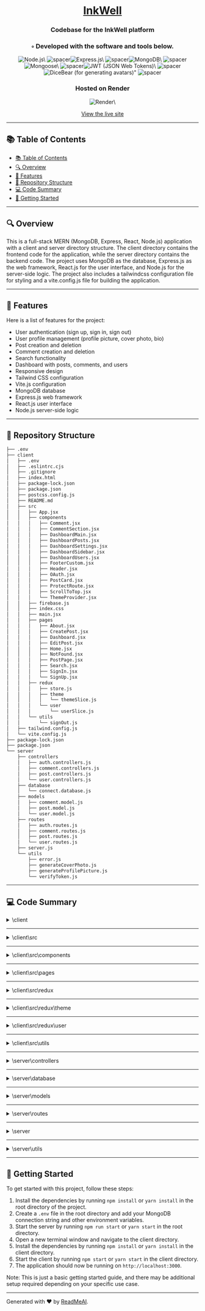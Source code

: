   <div align="center">
  <h1 align="center">
  <a href="https://inkwell-l684.onrender.com" target="_blank">InkWell</a>
  </h1>
  <h3>Codebase for the InkWell platform</h3>
  <h3>◦ Developed with the software and tools below.</h3>
  <p align="center"><img src="https://img.shields.io/badge/-Node.js-004E89?logo=Node.js&style=social" alt='Node.js\' />
<img src="https://via.placeholder.com/1/0000/00000000" alt="spacer" /><img src="https://img.shields.io/badge/-Express.js-004E89?logo=Express.js&style=social" alt='Express.js\' />
<img src="https://via.placeholder.com/1/0000/00000000" alt="spacer" /><img src="https://img.shields.io/badge/-MongoDB-004E89?logo=MongoDB&style=social" alt='MongoDB\' />
<img src="https://via.placeholder.com/1/0000/00000000" alt="spacer" /><img src="https://img.shields.io/badge/-Mongoose-004E89?logo=Mongoose&style=social" alt='Mongoose\' />
<img src="https://via.placeholder.com/1/0000/00000000" alt="spacer" /><img src="https://img.shields.io/badge/-JWT%20%20JSON%20Web%20Tokens%20-004E89?logo=JWT%20%20JSON%20Web%20Tokens%20&style=social" alt='JWT (JSON Web Tokens)\' />
<img src="https://via.placeholder.com/1/0000/00000000" alt="spacer" /><img src="https://img.shields.io/badge/-DiceBear%20%20for%20generating%20avatars%20-004E89?logo=DiceBear%20%20for%20generating%20avatars%20&style=social" alt='DiceBear (for generating avatars)"' />
<img src="https://via.placeholder.com/1/0000/00000000" alt="spacer" />
  </p>
  <h3>Hosted on Render</h3>
  <p align="center"><img src="https://img.shields.io/badge/-Render-004E89?logo=Render&style=social" alt='Render\' />
  </p>
  <a href="https://inkwell-l684.onrender.com" target="_blank">View the live site</a>
  </div>
  
  ---
  ## 📚 Table of Contents
  - [📚 Table of Contents](#-table-of-contents)
  - [🔍 Overview](#-overview)
  - [🌟 Features](#-features)
  - [📁 Repository Structure](#-repository-structure)
  - [💻 Code Summary](#-code-summary)
  - [🚀 Getting Started](#-getting-started)
  
  ---
  
  
  ## 🔍 Overview

This is a full-stack MERN (MongoDB, Express, React, Node.js) application with a client and server directory structure. The client directory contains the frontend code for the application, while the server directory contains the backend code. The project uses MongoDB as the database, Express.js as the web framework, React.js for the user interface, and Node.js for the server-side logic. The project also includes a tailwindcss configuration file for styling and a vite.config.js file for building the application.

---

## 🌟 Features

Here is a list of features for the project:<br>

- User authentication (sign up, sign in, sign out)
- User profile management (profile picture, cover photo, bio)
- Post creation and deletion
- Comment creation and deletion
- Search functionality
- Dashboard with posts, comments, and users
- Responsive design
- Tailwind CSS configuration
- Vite.js configuration
- MongoDB database
- Express.js web framework
- React.js user interface
- Node.js server-side logic

---

## 📁 Repository Structure

```sh
├── .env
├── client
│   ├── .env
│   ├── .eslintrc.cjs
│   ├── .gitignore
│   ├── index.html
│   ├── package-lock.json
│   ├── package.json
│   ├── postcss.config.js
│   ├── README.md
│   ├── src
│   │   ├── App.jsx
│   │   ├── components
│   │   │   ├── Comment.jsx
│   │   │   ├── CommentSection.jsx
│   │   │   ├── DashboardMain.jsx
│   │   │   ├── DashboardPosts.jsx
│   │   │   ├── DashboardSettings.jsx
│   │   │   ├── DashboardSidebar.jsx
│   │   │   ├── DashboardUsers.jsx
│   │   │   ├── FooterCustom.jsx
│   │   │   ├── Header.jsx
│   │   │   ├── OAuth.jsx
│   │   │   ├── PostCard.jsx
│   │   │   ├── ProtectRoute.jsx
│   │   │   ├── ScrollToTop.jsx
│   │   │   └── ThemeProvider.jsx
│   │   ├── firebase.js
│   │   ├── index.css
│   │   ├── main.jsx
│   │   ├── pages
│   │   │   ├── About.jsx
│   │   │   ├── CreatePost.jsx
│   │   │   ├── Dashboard.jsx
│   │   │   ├── EditPost.jsx
│   │   │   ├── Home.jsx
│   │   │   ├── NotFound.jsx
│   │   │   ├── PostPage.jsx
│   │   │   ├── Search.jsx
│   │   │   ├── SignIn.jsx
│   │   │   └── SignUp.jsx
│   │   ├── redux
│   │   │   ├── store.js
│   │   │   ├── theme
│   │   │   │   └── themeSlice.js
│   │   │   └── user
│   │   │       └── userSlice.js
│   │   └── utils
│   │       └── signOut.js
│   ├── tailwind.config.js
│   └── vite.config.js
├── package-lock.json
├── package.json
└── server
    ├── controllers
    │   ├── auth.controllers.js
    │   ├── comment.controllers.js
    │   ├── post.controllers.js
    │   └── user.controllers.js
    ├── database
    │   └── connect.database.js
    ├── models
    │   ├── comment.model.js
    │   ├── post.model.js
    │   └── user.model.js
    ├── routes
    │   ├── auth.routes.js
    │   ├── comment.routes.js
    │   ├── post.routes.js
    │   └── user.routes.js
    ├── server.js
    └── utils
        ├── error.js
        ├── generateCoverPhoto.js
        ├── generateProfilePicture.js
        └── verifyToken.js

```

---

## 💻 Code Summary

<details><summary>\client</summary>

| File               | Summary                                                                                                                              |
| ------------------ | ------------------------------------------------------------------------------------------------------------------------------------ |
| postcss.config.js  | The code defines a JavaScript object with a `plugins` property that contains two plugins: `tailwindcss` and `autoprefixer`.          |
| tailwind.config.js | The code defines a Tailwind CSS configuration file that specifies the content, theme, and plugins to be used for the project.        |
| vite.config.js     | The code defines a Vite configuration file that sets up a development server with a proxy for the API, and enables the React plugin. |

</details>

---

<details><summary>\client\src</summary>

| File        | Summary                                                                                                                                                                                                                           |
| ----------- | --------------------------------------------------------------------------------------------------------------------------------------------------------------------------------------------------------------------------------- |
| App.jsx     | The code defines a React component called `App` that renders a header, footer, and routes for different pages in the application. It also includes a `ProtectRoute` component to protect certain routes from unauthorized access. |
| firebase.js | The code initializes the Firebase SDK and exports the initialized app object, which can be used to access Firebase services such as authentication, database, storage, and analytics.                                             |
| main.jsx    | The code initializes the React application by creating a root element and rendering the App component within it, using the PersistGate component to persist data in the Redux store.                                              |

</details>

---

<details><summary>\client\src\components</summary>

| File                  | Summary                                                                                                                                                                                                                                                                                                                                                                                                                                                     |
| --------------------- | ----------------------------------------------------------------------------------------------------------------------------------------------------------------------------------------------------------------------------------------------------------------------------------------------------------------------------------------------------------------------------------------------------------------------------------------------------------- |
| Comment.jsx           | The code defines a React component called Comment that displays a single comment, including the user who made the comment, the comment text, and an edit and delete button. The component also includes a modal for deleting the comment.                                                                                                                                                                                                                   |
| CommentSection.jsx    | The code defines a React component called CommentSection that displays a form for users to leave comments on a post, as well as a list of existing comments. It uses the Flowbite-React library for styling and the react-redux library for state management.                                                                                                                                                                                               |
| DashboardMain.jsx     | The code is a React component that renders a dashboard for a user, allowing them to edit their profile information and upload a profile picture. It uses the Firebase storage API to handle file uploads and the Redux state management library to manage the user's authentication status.                                                                                                                                                                 |
| DashboardPosts.jsx    | The code is a React component that displays a list of posts from a user's dashboard, allowing the user to edit or delete each post. It uses the `useState` hook to manage state such as the list of posts, loading status, and modal visibility. The component also uses the `useEffect` hook to fetch posts from an API when the component mounts and when the user's ID changes.                                                                          |
| DashboardSettings.jsx | The code is a React component that renders a dashboard settings page for a user, allowing them to manage their account settings and change their password. It includes a form for updating email preferences, a form for changing the user's password, and a button for deleting the user's account. The component also includes a modal for confirming the deletion of the account.                                                                        |
| DashboardSidebar.jsx  | The code defines a React component called `DashboardSidebar` that renders a sidebar navigation menu for the dashboard page. The sidebar includes links to different pages, such as the user profile, posts, and settings, as well as a sign out button. The component uses Redux to manage the user's role and authentication state, and it dispatches an action to sign the user out when the sign out button is clicked.                                  |
| DashboardUsers.jsx    | The code is a React component that displays a list of users and allows the user to delete them. It uses the Flowbite-React library for styling and the react-toastify library for displaying toasts. The component fetches users from an API endpoint and displays them in a table, with a Show More button to load more users. When the user clicks on the Delete button next to a user, a modal appears asking for confirmation before deleting the user. |
| FooterCustom.jsx      | The code defines a custom footer component for a React application, using the Flowbite React library, which includes a container, links, and social media icons.                                                                                                                                                                                                                                                                                            |
| Header.jsx            | The code defines a React component called Header that renders a navigation bar with various links and a search input. It also includes a dropdown menu for the user's profile and a sign-out button if the user is logged in.                                                                                                                                                                                                                               |
| OAuth.jsx             | The code defines a React component that renders a button for signing in or signing up with Google using Firebase authentication. When the button is clicked, it calls the `signInWithPopup` method to authenticate the user with Google and then sends a POST request to the server to create a new user account if necessary. If successful, the user is redirected to the homepage.                                                                       |
| PostCard.jsx          | The code defines a React component called PostCard that renders a card with an image, title, category, and a button to read the article.                                                                                                                                                                                                                                                                                                                    |
| ProtectRoute.jsx      | The ProtectRoute component in React Redux checks if a user is logged in and redirects to the sign-in page if not.                                                                                                                                                                                                                                                                                                                                           |
| ScrollToTop.jsx       | The ScrollToTop component in React uses the useLocation hook from react-router-dom to detect changes in the current URL pathname and scrolls to the top of the page when the pathname is not equal to search                                                                                                                                                                                                                                                |
| ThemeProvider.jsx     | The code defines a React component called ThemeProvider that uses the useSelector hook from react-redux to retrieve the current theme from the state and applies it as a class name to a div element, allowing for dynamic theming in a React application.                                                                                                                                                                                                  |

</details>

---

<details><summary>\client\src\pages</summary>

| File           | Summary                                                                                                                                                                                                                                                                                                                                                                                                                                                                                                                                                                                                  |
| -------------- | -------------------------------------------------------------------------------------------------------------------------------------------------------------------------------------------------------------------------------------------------------------------------------------------------------------------------------------------------------------------------------------------------------------------------------------------------------------------------------------------------------------------------------------------------------------------------------------------------------- |
| About.jsx      | The code is a React component that renders an about page for a web application, featuring information about the project, the developer, and other projects.                                                                                                                                                                                                                                                                                                                                                                                                                                              |
| CreatePost.jsx | The CreatePost component is a form for creating a new post, allowing the user to input a title, category, content, and an image. The form submits a POST request to the backend API to create the post, and upon success, redirects the user to the created post's page.                                                                                                                                                                                                                                                                                                                                 |
| Dashboard.jsx  | The code defines a React component called Dashboard that renders a dashboard layout with a sidebar, main content area, and a tabbed interface for switching between different views.                                                                                                                                                                                                                                                                                                                                                                                                                     |
| EditPost.jsx   | The code is a React component that allows users to edit a post by providing a title, category, content, and an image. It uses Firebase for storage and authentication, and it utilizes the react-quill library for rich text editing. The component fetches the post data from the server using the fetch API, and it updates the post data using the PUT method.                                                                                                                                                                                                                                        |
| Home.jsx       | The code is a React component that renders a homepage for a personal blog app, displaying recent posts and a banner with a link to the author's GitHub profile.                                                                                                                                                                                                                                                                                                                                                                                                                                          |
| NotFound.jsx   | The code defines a React component called NotFound that displays a 404 error page with a button to navigate back to the homepage.                                                                                                                                                                                                                                                                                                                                                                                                                                                                        |
| PostPage.jsx   | The code fetches a post from an API endpoint based on the slug parameter, and displays it in a React component.                                                                                                                                                                                                                                                                                                                                                                                                                                                                                          |
| Search.jsx     | The code is a React component that renders a search page with a form for searching posts by category, sort order, and search term. It also displays the search results in a list of PostCard components.                                                                                                                                                                                                                                                                                                                                                                                                 |
| SignIn.jsx     | The code defines a React component called SignIn that renders a form for signing in to an application. It uses the react-hook-form library to handle form submission and validation, and the zod library to define a schema for validating the form data. The component also uses the react-router-dom library to navigate to the homepage after successful sign-in.                                                                                                                                                                                                                                     |
| SignUp.jsx     | The code defines a React component called SignUp that renders a form for users to sign up for an account on a website. The form includes input fields for username, email, password, and confirmation of the password, as well as a submit button. The component also includes a custom hook called useForm from the react-hook-form library, which is used to validate the form data and handle form submission. The component also imports several other components and libraries from other packages, including flowbite-react react-icons/ai react-router-dom zod react-toastify and react-hook-form |

</details>

---

<details><summary>\client\src\redux</summary>

| File     | Summary                                                                                                                                          |
| -------- | ------------------------------------------------------------------------------------------------------------------------------------------------ |
| store.js | The code defines a Redux store with a root reducer that combines two slice reducers (user and theme) and persists the state using Redux Persist. |

</details>

---

<details><summary>\client\src\redux\theme</summary>

| File          | Summary                                                                                                                                                             |
| ------------- | ------------------------------------------------------------------------------------------------------------------------------------------------------------------- |
| themeSlice.js | The code defines a Redux slice for managing the theme of an application, with an initial state of light and a reducer that toggles the theme between light and dark |

</details>

---

<details><summary>\client\src\redux\user</summary>

| File         | Summary                                                                                                                                                                               |
| ------------ | ------------------------------------------------------------------------------------------------------------------------------------------------------------------------------------- |
| userSlice.js | The code defines a Redux slice for managing user authentication and updates, with actions for sign-in, sign-out, and update operations, and a reducer that handles the state changes. |

</details>

---

<details><summary>\client\src\utils</summary>

| File       | Summary                                                                                                                                                                                                                                                                                                                        |
| ---------- | ------------------------------------------------------------------------------------------------------------------------------------------------------------------------------------------------------------------------------------------------------------------------------------------------------------------------------ |
| signOut.js | The code defines a function called `signOut` that uses the `useDispatch` hook from React Redux to dispatch an action called `signOutStart`, then makes a GET request to the `/api/auth/sign-out` endpoint with credentials included, and if successful, displays a success toast message and navigates to the `/sign-in` page. |

</details>

---

<details><summary>\server\controllers</summary>

| File                   | Summary                                                                                                                                                                                                                                                            |
| ---------------------- | ------------------------------------------------------------------------------------------------------------------------------------------------------------------------------------------------------------------------------------------------------------------ |
| auth.controllers.js    | The code is a set of functions for user authentication, including sign-up, sign-in, and sign-out. It also includes a function for Google authentication.                                                                                                           |
| comment.controllers.js | The code defines four functions for creating, retrieving, editing, and deleting comments on a post.                                                                                                                                                                |
| post.controllers.js    | The code defines four functions for creating, retrieving, deleting, and updating posts in a MongoDB database. The primary function of the code is to provide a RESTful API for managing posts, with functions for creating, reading, updating, and deleting posts. |
| user.controllers.js    | The code is a Node.js module that exports several functions for managing users, including updating a user's profile, retrieving a list of users, deleting a user, and changing a user's password.                                                                  |

</details>

---

<details><summary>\server\database</summary>

| File                | Summary                                                                                                                            |
| ------------------- | ---------------------------------------------------------------------------------------------------------------------------------- |
| connect.database.js | The code connects to a MongoDB database using the mongoose library, logging a success message or an error message upon completion. |

</details>

---

<details><summary>\server\models</summary>

| File             | Summary                                                                                                                                                                                       |
| ---------------- | --------------------------------------------------------------------------------------------------------------------------------------------------------------------------------------------- |
| comment.model.js | The code defines a Mongoose schema for a Comment model, with fields for user ID, post ID, and comment text, and sets up timestamps for created and updated at.                                |
| post.model.js    | The code defines a Post model in MongoDB using Mongoose, with fields for user ID, title, content, category, image, likes, slug, and comments. It also specifies the timestamps for each post. |
| user.model.js    | The code defines a Mongoose schema for a User model, with fields for username, email, password, profile picture, and role.                                                                    |

</details>

---

<details><summary>\server\routes</summary>

| File              | Summary                                                                                                                                                                                                                                                                                       |
| ----------------- | --------------------------------------------------------------------------------------------------------------------------------------------------------------------------------------------------------------------------------------------------------------------------------------------- |
| auth.routes.js    | The code defines an Express.js router that routes HTTP requests to the appropriate controller functions for authentication-related tasks, including signing up, signing in, signing out, and using Google authentication.                                                                     |
| comment.routes.js | The code defines an Express.js router that handles requests for creating, retrieving, deleting, and editing comments, using a combination of middleware functions to verify the authenticity of the request and delegate the handling of each request to the appropriate controller function. |
| post.routes.js    | The code defines an Express.js router that handles HTTP requests for creating, retrieving, updating, and deleting posts, with authentication verification using a middleware function.                                                                                                        |
| user.routes.js    | The code defines an Express.js router that handles user-related requests, including updating a user's profile, retrieving a list of users, deleting a user, and changing a user's password. It also includes a middleware function to verify a token for authentication purposes.             |

</details>

---

<details><summary>\server</summary>

| File      | Summary                                                                                                                                                                                                                               |
| --------- | ------------------------------------------------------------------------------------------------------------------------------------------------------------------------------------------------------------------------------------- |
| server.js | The code sets up an Express.js server with CORS, cookie parsing, and JSON body parsing, and defines routes for authentication, users, posts, and comments. It also includes error handling middleware to catch and respond to errors. |

</details>

---

<details><summary>\server\utils</summary>

| File                      | Summary                                                                                                                                                                                                          |
| ------------------------- | ---------------------------------------------------------------------------------------------------------------------------------------------------------------------------------------------------------------- |
| error.js                  | The code defines a function called `handleError` that creates a new `Error` object with the specified status code and error message, or defaults to 500 and Internal server error if not provided.               |
| generateCoverPhoto.js     | The code defines a function called generateCoverPhoto that returns a random image from an array of image URLs.                                                                                                   |
| generateProfilePicture.js | The code generates a profile picture for a user using the DiceBear library, creating an SVG avatar based on the username and returning it as a data URI.                                                         |
| verifyToken.js            | The code verifies a JSON Web Token (JWT) sent in a request cookie, using the `jwt.verify()` function from the `jsonwebtoken` library, and sets the user ID and role on the request object if the token is valid. |

</details>

---

## 🚀 Getting Started

To get started with this project, follow these steps:<br>

1. Install the dependencies by running `npm install` or `yarn install` in the root directory of the project.
2. Create a `.env` file in the root directory and add your MongoDB connection string and other environment variables.
3. Start the server by running `npm run start` or `yarn start` in the root directory.
4. Open a new terminal window and navigate to the client directory.
5. Install the dependencies by running `npm install` or `yarn install` in the client directory.
6. Start the client by running `npm start` or `yarn start` in the client directory.
7. The application should now be running on `http://localhost:3000`.

Note: This is just a basic getting started guide, and there may be additional setup required depending on your specific use case.

---

Generated with ❤️ by [ReadMeAI](https://www.readmeai.co/).
